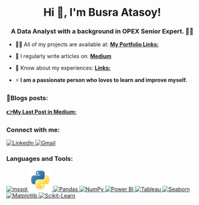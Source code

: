 <h1 align="center">Hi 👋, I'm Busra Atasoy!</h1>
<h3 align="center">A Data Analyst with a background in OPEX Senior Expert. 👩‍💻</h3>

- 👨‍💻 All of my projects are available at: **[My Portfolio Links:](https://linktr.ee/busraatasoy)**

- 📝 I regularly write articles on: **[Medium](https://medium.com/@busraatasoy)**

- 📄 Know about my experiences: **[Links:](https://simple-bell-a36.notion.site/Hi-I-m-Busra-Atasoy-19891c2358fe80479802d7f90e31c1c6)**

- ⚡ **I am a passionate person who loves to learn and improve myself.**

### 📌Blogs posts:
**[👉My Last Post in Medium:](https://medium.com/learning-data/10-python-mini-projects-with-code-92a9645bc7ff)**


<h3 align="left">Connect with me:</h3>
<p align="left">

<!-- LinkedIn -->
<a href="https://www.linkedin.com/in/busraatasoy/" target="_blank" rel="noreferrer">
  <img src="https://cdn-icons-png.flaticon.com/512/174/174857.png" alt="LinkedIn" width="40" height="40">
</a>
<!-- Gmail -->
<a href="mailto:bsraklcsln@gmail.com" target="_blank" rel="noreferrer">
  <img src="https://upload.wikimedia.org/wikipedia/commons/4/4e/Gmail_Icon.png" alt="Gmail" width="40" height="40">
</a>


<h3 align="left">Languages and Tools:</h3>
<p align="left"> 
<!-- SQL Server -->
<a href="https://www.microsoft.com/en-us/sql-server" target="_blank" rel="noreferrer"> <img src="https://www.svgrepo.com/show/303229/microsoft-sql-server-logo.svg" alt="mssql" width="60" height="60"/> </a>
<!-- Python -->
<a href="https://www.python.org/" target="_blank" rel="noreferrer">
  <img src="https://raw.githubusercontent.com/devicons/devicon/master/icons/python/python-original.svg" alt="Python" width="60" height="60">
</a>
<!-- Pandas -->
<a href="https://pandas.pydata.org/" target="_blank" rel="noreferrer">
  <img src="https://upload.wikimedia.org/wikipedia/commons/e/ed/Pandas_logo.svg" alt="Pandas" width="60" height="60">
</a>
<!-- NumPy -->
<a href="https://numpy.org/" target="_blank" rel="noreferrer">
  <img src="https://upload.wikimedia.org/wikipedia/commons/3/31/NumPy_logo_2020.svg" alt="NumPy" width="60" height="60">
</a>
<!-- Power BI -->
<a href="https://powerbi.microsoft.com/" target="_blank" rel="noreferrer">
  <img src="https://powerbi.microsoft.com/pictures/shared/social/social-default-image.png" alt="Power BI" width="70" height="70">
</a>
<!-- Tableau -->
<a href="https://www.tableau.com/" target="_blank" rel="noreferrer">
  <img src="https://logos-world.net/wp-content/uploads/2021/10/Tableau-Logo.png" alt="Tableau" width="70" height="70">
<!-- Seaborn -->
<a href="https://seaborn.pydata.org/" target="_blank" rel="noreferrer">
  <img src="https://seaborn.pydata.org/_static/logo-wide-lightbg.svg" alt="Seaborn" width="70"  height="70">
<!-- Matplotlib -->
<a href="https://matplotlib.org/" target="_blank" rel="noreferrer">
  <img src="https://matplotlib.org/stable/_static/logo_light.svg" alt="Matplotlib" width="70"  height="70">
<!-- Scikit-Learn -->
<a href="https://scikit-learn.org/stable/" target="_blank" rel="noreferrer">
  <img src="https://scikit-learn.org/stable/_static/scikit-learn-logo-small.png" alt="Scikit-Learn" width="60"  height="60">
</a></p>

